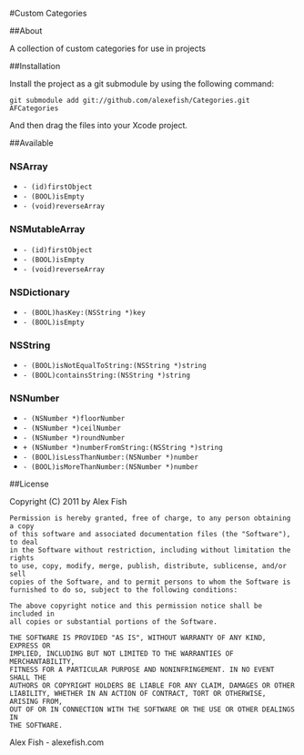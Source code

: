 
#Custom Categories

##About

A collection of custom categories for use in projects

##Installation

Install the project as a git submodule by using the following command:

    git submodule add git://github.com/alexefish/Categories.git AFCategories

And then drag the files into your Xcode project.

##Available

### NSArray
* `- (id)firstObject`
* `- (BOOL)isEmpty`
* `- (void)reverseArray`

### NSMutableArray
* `- (id)firstObject`
* `- (BOOL)isEmpty`
* `- (void)reverseArray`

### NSDictionary
* `- (BOOL)hasKey:(NSString *)key`
* `- (BOOL)isEmpty`

### NSString
* `- (BOOL)isNotEqualToString:(NSString *)string`
* `- (BOOL)containsString:(NSString *)string`

### NSNumber
* `- (NSNumber *)floorNumber`
* `- (NSNumber *)ceilNumber`
* `- (NSNumber *)roundNumber`
* `+ (NSNumber *)numberFromString:(NSString *)string`
* `- (BOOL)isLessThanNumber:(NSNumber *)number`
* `- (BOOL)isMoreThanNumber:(NSNumber *)number`

##License

Copyright (C) 2011 by Alex Fish

    Permission is hereby granted, free of charge, to any person obtaining a copy
    of this software and associated documentation files (the "Software"), to deal
    in the Software without restriction, including without limitation the rights
    to use, copy, modify, merge, publish, distribute, sublicense, and/or sell
    copies of the Software, and to permit persons to whom the Software is
    furnished to do so, subject to the following conditions:

    The above copyright notice and this permission notice shall be included in
    all copies or substantial portions of the Software.

    THE SOFTWARE IS PROVIDED "AS IS", WITHOUT WARRANTY OF ANY KIND, EXPRESS OR
    IMPLIED, INCLUDING BUT NOT LIMITED TO THE WARRANTIES OF MERCHANTABILITY,
    FITNESS FOR A PARTICULAR PURPOSE AND NONINFRINGEMENT. IN NO EVENT SHALL THE
    AUTHORS OR COPYRIGHT HOLDERS BE LIABLE FOR ANY CLAIM, DAMAGES OR OTHER
    LIABILITY, WHETHER IN AN ACTION OF CONTRACT, TORT OR OTHERWISE, ARISING FROM,
    OUT OF OR IN CONNECTION WITH THE SOFTWARE OR THE USE OR OTHER DEALINGS IN
    THE SOFTWARE.

Alex Fish - alexefish.com

